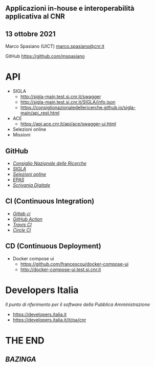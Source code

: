 <!--s-->
## Applicazioni in-house e interoperabilità applicativa al CNR

## 13 ottobre 2021

Marco Spasiano (UICT) marco.spasiano@cnr.it 

GitHub https://github.com/mspasiano

<!--s-->
# API
* SIGLA <!-- .element: class="fragment" data-fragment-index="0" -->
    - http://sigla-main.test.si.cnr.it/swagger
    - http://sigla-main.test.si.cnr.it/SIGLA/info.json
    - https://consiglionazionaledellericerche.github.io/sigla-main/api_rest.html
* ACE <!-- .element: class="fragment" data-fragment-index="1" -->
    - https://api.ace.cnr.it/api/ace/swagger-ui.html
* Selezioni online <!-- .element: class="fragment" data-fragment-index="2" -->
* Missioni <!-- .element: class="fragment" data-fragment-index="3" -->

<!--s-->
## GitHub
* [*Consiglio Nazionale delle Ricerche*](https://github.com/consiglionazionaledellericerche)<!-- .element: class="fragment" data-fragment-index="0" -->
* [*SIGLA*](https://github.com/consiglionazionaledellericerche/sigla-main)<!-- .element: class="fragment" data-fragment-index="1" -->
* [*Selezioni online*](https://github.com/consiglionazionaledellericerche/cool-jconon)<!-- .element: class="fragment" data-fragment-index="2" -->
* [*EPAS*](https://github.com/consiglionazionaledellericerche/epas)<!-- .element: class="fragment" data-fragment-index="3" -->
* [*Scrivania Digitale*](https://github.com/consiglionazionaledellericerche/sprint-flows)<!-- .element: class="fragment" data-fragment-index="4" -->

<!--s-->
## CI (Continuous Integration)

* [*Gitlab ci*](https://github.com/consiglionazionaledellericerche/cool-jconon/blob/master/.gitlab-ci.yml)<!-- .element: class="fragment" data-fragment-index="0" -->
* [*GitHub Action*](https://github.com/consiglionazionaledellericerche/cool-jconon/actions)<!-- .element: class="fragment" data-fragment-index="1" -->
* [*Travis CI*](https://github.com/consiglionazionaledellericerche/cool-jconon/blob/master/.travis.yml) <!-- .element: class="fragment" data-fragment-index="2" -->
* [*Circle CI*](https://github.com/consiglionazionaledellericerche/cool-jconon/blob/master/.circleci/config.yml) <!-- .element: class="fragment" data-fragment-index="3" -->

<!--s-->
## CD (Continuous Deployment)

- Docker compose ui
    - https://github.com/francescou/docker-compose-ui
    - http://docker-compose-ui.test.si.cnr.it 

<!--s-->
# Developers Italia

_Il punto di riferimento per il software della Pubblica Amministrazione_

- https://developers.italia.it <!-- .element: class="fragment" data-fragment-index="0" -->
- https://developers.italia.it/it/pa/cnr <!-- .element: class="fragment" data-fragment-index="1" -->

<!--s-->
# THE END 
## _BAZINGA_ <!-- .element: class="fragment" data-fragment-index="0" -->